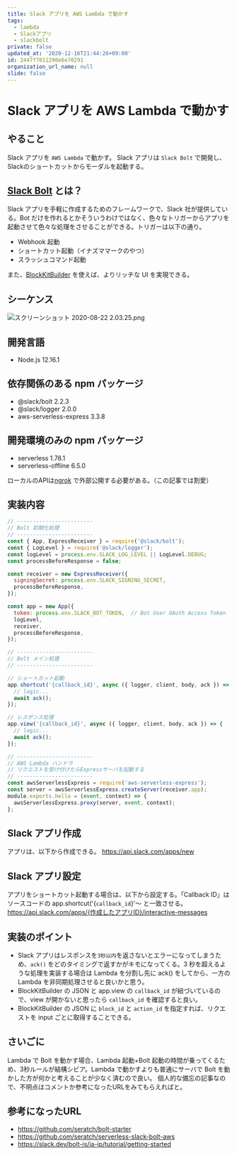 ```yaml
---
title: Slack アプリを AWS Lambda で動かす
tags:
  - lambda
  - Slackアプリ
  - slackbolt
private: false
updated_at: '2020-12-16T21:44:26+09:00'
id: 2447f7811290e6e70291
organization_url_name: null
slide: false
---
```

# Slack アプリを AWS Lambda で動かす

## やること

Slack アプリを `AWS Lambda` で動かす。
Slack アプリは `Slack Bolt` で開発し、Slackのショートカットからモーダルを起動する。  

## [Slack Bolt](https://slack.dev/bolt-js/ja-jp/tutorial/getting-started) とは？

Slack アプリを手軽に作成するためのフレームワークで、Slack 社が提供している。Bot だけを作れるとかそういうわけではなく、色々なトリガーからアプリを起動させて色々な処理をさせることができる。トリガーは以下の通り。

- Webhook 起動
- ショートカット起動（イナズママークのやつ）
- スラッシュコマンド起動

また、[BlockKitBuilder](https://app.slack.com/block-kit-builder/) を使えば、よりリッチな UI を実現できる。

## シーケンス

![スクリーンショット 2020-08-22 2.03.25.png](https://qiita-image-store.s3.ap-northeast-1.amazonaws.com/0/59081/3ddeab20-c438-b627-3373-d3949ad1d8eb.png)


## 開発言語
- Node.js 12.16.1

## 依存関係のある npm パッケージ

- @slack/bolt 2.2.3
- @slack/logger 2.0.0
- aws-serverless-express 3.3.8

## 開発環境のみの npm パッケージ

- serverless 1.78.1
- serverless-offline 6.5.0

ローカルのAPIは[ngrok](https://ngrok.com/) で外部公開する必要がある。（この記事では割愛）

## 実装内容

```js
// ------------------------
// Bolt 初期化処理
// ------------------------
const { App, ExpressReceiver } = require('@slack/bolt');
const { LogLevel } = require('@slack/logger');
const logLevel = process.env.SLACK_LOG_LEVEL || LogLevel.DEBUG;
const processBeforeResponse = false;

const receiver = new ExpressReceiver({
  signingSecret: process.env.SLACK_SIGNING_SECRET,
  processBeforeResponse,
});

const app = new App({
  token: process.env.SLACK_BOT_TOKEN,  // Bot User OAuth Access Token
  logLevel,
  receiver,
  processBeforeResponse,
});

// ------------------------
// Bolt メイン処理
// ------------------------

// ショートカット起動
app.shortcut('{callback_id}', async ({ logger, client, body, ack }) => {
  // logic...
  await ack();
});

// レスポンス処理
app.view('{callback_id}', async ({ logger, client, body, ack }) => {
  // logic...
  await ack();
});

// ------------------------
// AWS Lambda ハンドラ
// リクエストを受け付けたらExpressサーバを起動する
// ------------------------
const awsServerlessExpress = require('aws-serverless-express');
const server = awsServerlessExpress.createServer(receiver.app);
module.exports.hello = (event, context) => {
  awsServerlessExpress.proxy(server, event, context);
};
```

## Slack アプリ作成

アプリは、以下から作成できる。
https://api.slack.com/apps/new

## Slack アプリ設定

アプリをショートカット起動する場合は、以下から設定する。「Callback ID」は ソースコードの app.shortcut('{`callback_id`}'〜 と一致させる。
https://api.slack.com/apps/{作成したアプリID}/interactive-messages



## 実装のポイント

- Slack アプリはレスポンスを`3秒以内`を返さないとエラーになってしまうため、`ack()` をどのタイミングで返すかがキモになってくる。3 秒を超えるような処理を実装する場合は Lambda を分割し先に ack() をしてから、一方の Lambda を非同期処理させると良いかと思う。
- BlockKitBuilder の JSON と app.view の `callback_id` が紐づいているので、view が開かないと思ったら `callback_id` を確認すると良い。
- BlockKitBuilder の JSON に `block_id` と `action_id` を指定すれば、リクエストを input ごとに取得することできる。

## さいごに

Lambda で Bolt を動かす場合、Lambda 起動+Bolt 起動の時間が乗ってくるため、3秒ルールが結構シビア。Lambda で動かすよりも普通にサーバで Bolt を動かした方が何かと考えることが少なく済むので良い。
個人的な備忘の記事なので、不明点はコメントか参考になったURLをみてもらえればと。

## 参考になったURL

- https://github.com/seratch/bolt-starter
- https://github.com/seratch/serverless-slack-bolt-aws
- https://slack.dev/bolt-js/ja-jp/tutorial/getting-started
